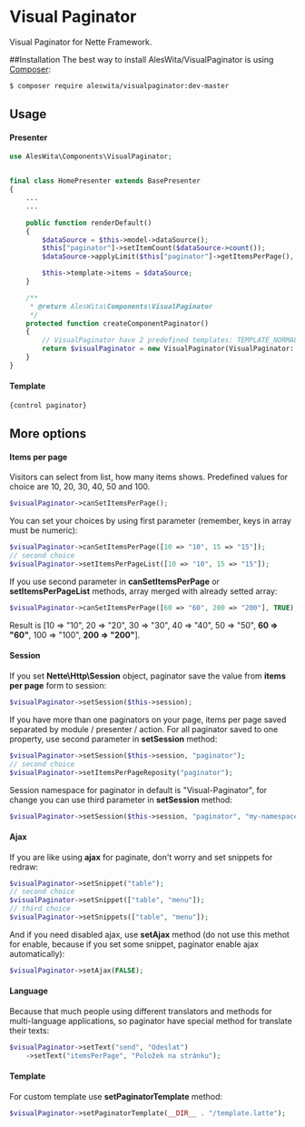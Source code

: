 # Visual Paginator
Visual Paginator for Nette Framework.

##Installation
The best way to install AlesWita/VisualPaginator is using [Composer](http://getcomposer.org/):
```sh
$ composer require aleswita/visualpaginator:dev-master
```

## Usage

#### Presenter
```php
use AlesWita\Components\VisualPaginator;


final class HomePresenter extends BasePresenter
{
	...
	...

	public function renderDefault()
	{
		$dataSource = $this->model->dataSource();
		$this["paginator"]->setItemCount($dataSource->count());
		$dataSource->applyLimit($this["paginator"]->getItemsPerPage(), $this["paginator"]->getOffset());

		$this->template->items = $dataSource;
	}

	/**
	 * @return AlesWita\Components\VisualPaginator
	 */
	protected function createComponentPaginator()
	{
		// VisualPaginator have 2 predefined templates: TEMPLATE_NORMAL and TEMPLATE_BOOTSTRAP_V3
		return $visualPaginator = new VisualPaginator(VisualPaginator::TEMPLATE_BOOTSTRAP_V3);
	}
}
```

#### Template
```html
{control paginator}
```


## More options

#### Items per page
Visitors can select from list, how many items shows. Predefined values for choice are 10, 20, 30, 40, 50 and 100.
```php
$visualPaginator->canSetItemsPerPage();
```
You can set your choices by using first parameter (remember, keys in array must be numeric):
```php
$visualPaginator->canSetItemsPerPage([10 => "10", 15 => "15"]);
// second choice
$visualPaginator->setItemsPerPageList([10 => "10", 15 => "15"]);
```
If you use second parameter in **canSetItemsPerPage** or **setItemsPerPageList** methods, array merged with already setted array:
```php
$visualPaginator->canSetItemsPerPage([60 => "60", 200 => "200"], TRUE);
```
Result is [10 => "10", 20 => "20", 30 => "30", 40 => "40", 50 => "50", **60 => "60"**, 100 => "100", **200 => "200"**].

#### Session
If you set **Nette\Http\Session** object, paginator save the value from **items per page** form to session:
```php
$visualPaginator->setSession($this->session);
```
If you have more than one paginators on your page, items per page saved separated by module / presenter / action. For all paginator saved to one property, use second parameter in **setSession** method:
```php
$visualPaginator->setSession($this->session, "paginator");
// second choice
$visualPaginator->setItemsPerPageReposity("paginator");
```
Session namespace for paginator in default is "Visual-Paginator", for change you can use third parameter in **setSession** method:
```php
$visualPaginator->setSession($this->session, "paginator", "my-namespace");
```

#### Ajax
If you are like using **ajax** for paginate, don't worry and set snippets for redraw:
```php
$visualPaginator->setSnippet("table");
// second choice
$visualPaginator->setSnippet(["table", "menu"]);
// third choice
$visualPaginator->setSnippets(["table", "menu"]);
```
And if you need disabled ajax, use **setAjax** method (do not use this methot for enable, because if you set some snippet, paginator enable ajax automatically):
```php
$visualPaginator->setAjax(FALSE);
```

#### Language
Because that much people using different translators and methods for multi-language applications, so paginator have special method for translate their texts:
```php
$visualPaginator->setText("send", "Odeslat")
	->setText("itemsPerPage", "Položek na stránku");
```

#### Template
For custom template use **setPaginatorTemplate** method:
```php
$visualPaginator->setPaginatorTemplate(__DIR__ . "/template.latte");
```
